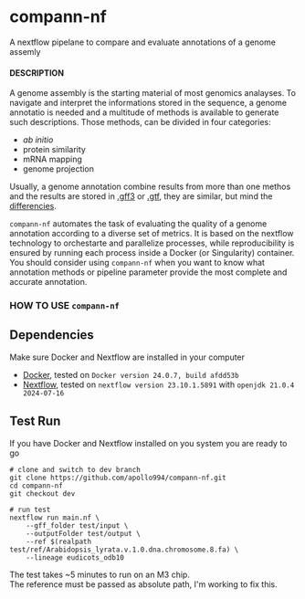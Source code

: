 # compann-nf
A nextflow pipelane to compare and evaluate annotations of a genome assemly

#### DESCRIPTION
A genome assembly is the starting material of most genomics analayses. To navigate and interpret the informations stored in the sequence, a genome annotatio is needed and a multitude of methods is available to generate such descriptions. Those methods, can be divided in four categories:
- *ab initio*
- protein similarity
- mRNA mapping
- genome projection

Usually, a genome annotation combine results from more than one methos and the results are stored in [.gff3](https://github.com/The-Sequence-Ontology/Specifications/blob/master/gff3.md) or [.gtf](http://mblab.wustl.edu/GTF22.html), they are similar, but mind the [differencies](https://www.biobam.com/differences-between-gtf-and-gff-files-in-genomic-data-analysis/).

`compann-nf` automates the task of evaluating the quality of a genome annotation according to a diverse set of metrics. It is based on the nextflow technology to orchestarte and parallelize processes, while reproducibility is ensured by running each process inside a Docker (or Singularity) container. 
You should consider using `compann-nf` when you want to know what annotation methods or pipeline parameter provide the most complete and accurate annotation. 

### HOW TO USE `compann-nf`

## Dependencies

Make sure Docker and Nextflow are installed in your computer
  - [Docker](https://docs.docker.com/engine/install/), tested on `Docker version 24.0.7, build afdd53b`
  - [Nextflow](https://www.nextflow.io/docs/latest/getstarted.html#installation), tested on `nextflow version 23.10.1.5891` with `openjdk 21.0.4 2024-07-16` 

## Test Run

If you have Docker and Nextflow installed on you system you are ready to go

```
# clone and switch to dev branch 
git clone https://github.com/apollo994/compann-nf.git
cd compann-nf
git checkout dev

# run test
nextflow run main.nf \
    --gff_folder test/input \
    --outputFolder test/output \
    --ref $(realpath test/ref/Arabidopsis_lyrata.v.1.0.dna.chromosome.8.fa) \
    --lineage eudicots_odb10
```

The test takes ~5 minutes to run on an M3 chip.   
The reference must be passed as absolute path, I'm working to fix this. 


